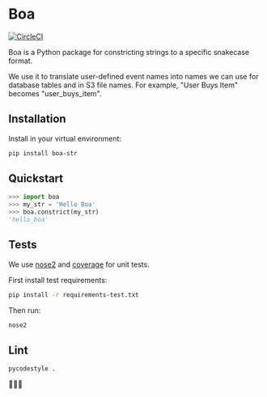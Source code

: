 # Boa

[![CircleCI](https://circleci.com/gh/astronomerio/boa.svg?style=svg)](https://circleci.com/gh/astronomerio/boa)

Boa is a Python package for constricting strings to a specific snakecase format.

We use it to translate user-defined event names into names we can use for database tables and in S3 file names. For example, "User Buys Item" becomes "user_buys_item".

## Installation

Install in your virtual environment:

```bash
pip install boa-str
```

## Quickstart

```python
>>> import boa
>>> my_str = 'Hello Boa'
>>> boa.constrict(my_str)
'hello_boa'
```

## Tests

We use [nose2][nose2-pypi] and [coverage][coverage-pypi] for unit tests.

First install test requirements:

```bash
pip install -r requirements-test.txt
```

Then run:

```bash
nose2
```

## Lint

```bash
pycodestyle .
```

🐍️🐍️🐍️

[coverage-pypi]: https://pypi.python.org/pypi/coverage
[nose2-pypi]: https://pypi.python.org/pypi/nose2
